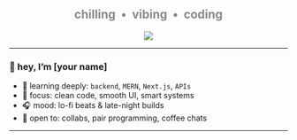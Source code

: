 <h2 align="center" style="color:#888;">chilling &nbsp;•&nbsp; vibing &nbsp;•&nbsp; coding</h2>

<p align="center">
  <img src="https://readme-typing-svg.herokuapp.com?font=Geist&duration=2000&pause=1000&color=7FDBFF&center=true&vCenter=true&width=380&lines=Backend+dev+in+progress...;Building+cool+web+things.;Let’s+code+and+chill." />
</p>

---

### 👋 hey, I’m [your name]

- 🧠 learning deeply: `backend`, `MERN`, `Next.js`, `APIs`
- 🎯 focus: clean code, smooth UI, smart systems
- 🎧 mood: lo-fi beats & late-night builds
- 🤝 open to: collabs, pair programming, coffee chats

---
